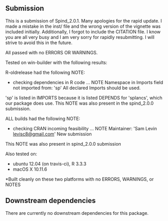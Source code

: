 ## Submission

This is a submission of Spind_2.0.1. Many apologies for the rapid
update. I made a mistake in the inst/ file and the wrong version
of the vignette was included initially. Additionally, I forgot 
to include the CITATION file. I know you are all very busy
and I am very sorry for rapidly resubmitting. I will strive to 
avoid this in the future. 

All passed with no ERRORS OR WARNINGS.

Tested on win-builder with the following results: 

R-oldrelease had the following NOTE:
* checking dependencies in R code ... NOTE
Namespace in Imports field not imported from: 'sp'
  All declared Imports should be used. 

'sp' is listed in IMPORTS because it is listed
DEPENDS for 'splancs', which our package does use.
This NOTE was also present in the spind_2.0.0 submission.

ALL builds had the following NOTE: 
* checking CRAN incoming feasibility ... NOTE
Maintainer: 'Sam Levin <levisc8@gmail.com>'
New submission

This NOTE was also present in spind_2.0.0 submission


Also tested on:
* ubuntu 12.04 (on travis-ci), R 3.3.3
* macOS X 10.11.6

*Built cleanly on these two platforms with no 
ERRORS, WARNINGS, or NOTES


## Downstream dependencies
There are currently no downstream dependencies for this package.
